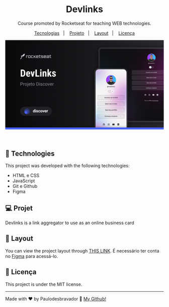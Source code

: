 <h1 align="center"> Devlinks </h1>

<p align="center">
Course promoted by Rocketseat for teaching WEB technologies.
</p>

<p align="center">
  <a href="#-technologies">Tecnologias</a>&nbsp;&nbsp;&nbsp;|&nbsp;&nbsp;&nbsp;
  <a href="#-project">Projeto</a>&nbsp;&nbsp;&nbsp;|&nbsp;&nbsp;&nbsp;
  <a href="#-layout">Layout</a>&nbsp;&nbsp;&nbsp;|&nbsp;&nbsp;&nbsp;
  <a href="#memo-license">Licença</a>
</p>

<p align="center">
  <img alt="Devlinks" src=".github/preview.png">
</p>

<br>


## 🚀 Technologies

This project was developed with the following technologies:

- HTML e CSS
- JavaScript
- Git e Github
- Figma

## 💻 Projet

Devlinks is a link aggregator to use as an online business card

## 🔖 Layout

You can view the project layout through [THIS LINK](https://www.figma.com/file/J1Z33MISC22YZB8wfxiIns/NLW-Copa-Explorer/duplicate). É necessário ter conta no [Figma](https://figma.com) para acessá-lo.

## :memo: Licença

This project is under the MIT license.

---

Made with ♥ by Paulodesbravador :wave: [My Github!](https://github.com/PaulodesbravadorBR)
